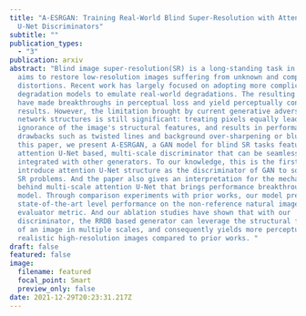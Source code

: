 ```yaml
---
title: "A‑ESRGAN: Training Real‑World Blind Super‑Resolution with Attention
  U‑Net Discriminators"
subtitle: ""
publication_types:
  - "3"
publication: arxiv
abstract: "Blind image super-resolution(SR) is a long-standing task in CV that
  aims to restore low-resolution images suffering from unknown and complex
  distortions. Recent work has largely focused on adopting more complicated
  degradation models to emulate real-world degradations. The resulting models
  have made breakthroughs in perceptual loss and yield perceptually convincing
  results. However, the limitation brought by current generative adversarial
  network structures is still significant: treating pixels equally leads to the
  ignorance of the image's structural features, and results in performance
  drawbacks such as twisted lines and background over-sharpening or blurring. In
  this paper, we present A-ESRGAN, a GAN model for blind SR tasks featuring an
  attention U-Net based, multi-scale discriminator that can be seamlessly
  integrated with other generators. To our knowledge, this is the first work to
  introduce attention U-Net structure as the discriminator of GAN to solve blind
  SR problems. And the paper also gives an interpretation for the mechanism
  behind multi-scale attention U-Net that brings performance breakthrough to the
  model. Through comparison experiments with prior works, our model presents
  state-of-the-art level performance on the non-reference natural image quality
  evaluator metric. And our ablation studies have shown that with our
  discriminator, the RRDB based generator can leverage the structural features
  of an image in multiple scales, and consequently yields more perceptually
  realistic high-resolution images compared to prior works. "
draft: false
featured: false
image:
  filename: featured
  focal_point: Smart
  preview_only: false
date: 2021-12-29T20:23:31.217Z
---
```

